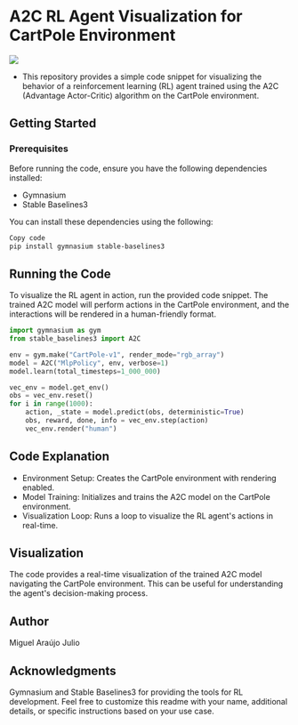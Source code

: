 # A2C RL Agent Visualization for CartPole Environment
<img src="https://gymnasium.farama.org/_images/cart_pole.gif"/>


- This repository provides a simple code snippet for visualizing the behavior of a reinforcement learning (RL) agent trained using the A2C (Advantage Actor-Critic) algorithm on the CartPole environment.

## Getting Started
### Prerequisites
Before running the code, ensure you have the following dependencies installed:

- Gymnasium
- Stable Baselines3

You can install these dependencies using the following:

```bash
Copy code
pip install gymnasium stable-baselines3
```

## Running the Code
To visualize the RL agent in action, run the provided code snippet. The trained A2C model will perform actions in the CartPole environment, and the interactions will be rendered in a human-friendly format.

```python
import gymnasium as gym
from stable_baselines3 import A2C

env = gym.make("CartPole-v1", render_mode="rgb_array")
model = A2C("MlpPolicy", env, verbose=1)
model.learn(total_timesteps=1_000_000)

vec_env = model.get_env()
obs = vec_env.reset()
for i in range(1000):
    action, _state = model.predict(obs, deterministic=True)
    obs, reward, done, info = vec_env.step(action)
    vec_env.render("human")
```

## Code Explanation

- Environment Setup: Creates the CartPole environment with rendering enabled.
- Model Training: Initializes and trains the A2C model on the CartPole environment.
- Visualization Loop: Runs a loop to visualize the RL agent's actions in real-time.

## Visualization
The code provides a real-time visualization of the trained A2C model navigating the CartPole environment. This can be useful for understanding the agent's decision-making process.

## Author
Miguel Araújo Julio

## Acknowledgments
Gymnasium and Stable Baselines3 for providing the tools for RL development.
Feel free to customize this readme with your name, additional details, or specific instructions based on your use case.
